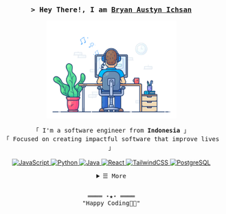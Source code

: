 <!-- Title -->
<h3 align="center">
        <samp>&gt; Hey There!, I am
                <b><a target="_blank" href="https://github.com/Bryan375">Bryan Austyn Ichsan</a></b>
        </samp>
</h3>

<div align="center">
  <img src="https://github.com/Bryan375/Bryan375/blob/032a5fa411585ac349279bcdaf1a5eca6a75f416/dev-working_rounded.gif" href="#" alt="CoDiNg RocKs"  width="60%"/><br> 
</div>


<p align="center">
        <!-- Intro -->
        <samp>
                「 I'm a software engineer from <b>Indonesia</b> 」
                <br>
                「 Focused on creating impactful software that improve lives</b> 」
                <br>
                <br>
        </samp>
        <!-- Technologies -->
        <!-- JavaScript -->
        <a href="https://github.com/Bryan375?tab=repositories" target="_blank"><img alt="JavaScript"
                        src="https://img.shields.io/badge/-JavaScript-F7DF1E?style=flat-square&logo=JavaScript&logoColor=white">
        </a>
<!--         https://img.shields.io/badge/Java-ED8B00?style=for-the-badge&logo=openjdk&logoColor=white -->
        <!-- Python -->
        <a href="https://github.com/Bryan375?tab=repositories" target="_blank"><img alt="Python"
                        src="https://img.shields.io/badge/Python-14354C?style=for-the-badge&logo=python&logoColor=white">
        </a>
        <!-- Java -->
        <a href="https://github.com/Bryan375?tab=repositories" target="_blank"><img alt="Java"
                        src="https://img.shields.io/badge/Java-ED8B00?style=for-the-badge&logo=openjdk&logoColor=white">
        </a>
        <!-- React -->
        <a href="https://github.com/Bryan375?tab=repositories" target="_blank"><img alt="React"
                        src="https://img.shields.io/badge/-React-02cdf1?style=flat-square&logo=React&logoColor=white">
        </a>
        <!-- TailwindCSS -->
        <a href="https://github.com/Bryan375?tab=repositories" target="_blank"><img alt="TailwindCSS"
                        src="https://img.shields.io/badge/-TailwindCSS-10172a?style=flat-square&logo=Tailwindcss&logoColor=37bcf8">
        </a>
        <!-- PostgreSQL -->
        <a href="https://github.com/Bryan375?tab=repositories" target="_blank"><img alt="PostgreSQL"
                        src="https://img.shields.io/badge/PostgreSQL-316192?style=for-the-badge&logo=postgresql&logoColor=white">
        </a>
</p>

<!-- Details Section -->
<details align="center">
    <summary> <samp>&#9776; More</samp></summary>
    <p align="center">
        <br>
        <!-- Activity Widget -->
        <img alt="Bryan's GitHub Stats"
                src="https://github-readme-stats.vercel.app/api?username=Bryan375&show_icons=true&theme=radical" />
        <br>
        <!-- Social Links -->
        <p>Find me on</p>
        <!-- Mail -->
        <a href="mailto:bryanichsan5@gmail.com" target="_blank"><img alt="Mail"
                src="https://img.shields.io/badge/Gmail-D14836?style=for-the-badge&logo=gmail&logoColor=white">
        </a>
        <!-- Instagram -->
        <a href="https://www.instagram.com/bryanichsan/" target="_blank"><img alt="Instagram"
                src="https://img.shields.io/badge/Instagram-E4405F?style=for-the-badge&logo=instagram&logoColor=white">
        </a>
        <!-- Linkedin -->
        <a href="https://www.linkedin.com/in/bryanaustynichsan/" target="_blank"><img alt="Linkedin"
                src="https://img.shields.io/badge/LinkedIn-0077B5?style=for-the-badge&logo=linkedin&logoColor=white">
        </a>
    </p>
</details>
<br>

<!-- Footer -->
<samp>
    <p align="center">
        ════ ⋆★⋆ ════
        <br>
        "Happy Coding👨‍💻"
    </p>
</samp>
